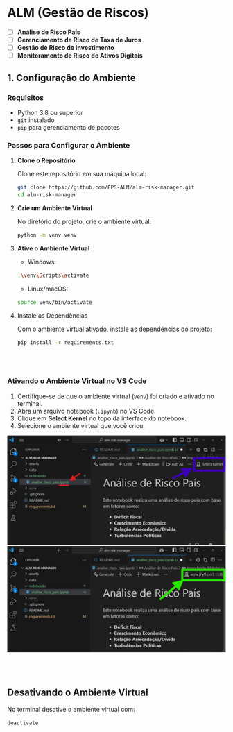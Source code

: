 # ALM (Gestão de Riscos)

- [ ] **Análise de Risco País**
- [ ] **Gerenciamento de Risco de Taxa de Juros**
- [ ] **Gestão de Risco de Investimento**
- [ ] **Monitoramento de Risco de Ativos Digitais**

## 1. Configuração do Ambiente

### Requisitos

- Python 3.8 ou superior
- `git` instalado
- `pip` para gerenciamento de pacotes

### Passos para Configurar o Ambiente

1. **Clone o Repositório** 

   Clone este repositório em sua máquina local:
   ```bash
   git clone https://github.com/EPS-ALM/alm-risk-manager.git
   cd alm-risk-manager
   ```

2. **Crie um Ambiente Virtual**

    No diretório do projeto, crie o ambiente virtual:
    ```bash
    python -m venv venv
    ```

3. **Ative o Ambiente Virtual**

    - Windows:
    ```bash
    .\venv\Scripts\activate
    ```

    - Linux/macOS:
    ```bash
    source venv/bin/activate
    ```

4. Instale as Dependências

    Com o ambiente virtual ativado, instale as dependências do projeto:
    ```bash
    pip install -r requirements.txt
    ```

<br></br>

### Ativando o Ambiente Virtual no VS Code

1. Certifique-se de que o ambiente virtual (`venv`) foi criado e ativado no terminal.
2. Abra um arquivo notebook (`.ipynb`) no VS Code.
3. Clique em **Select Kernel** no topo da interface do notebook.
4. Selecione o ambiente virtual que você criou.

![Select Kernel](assets/select-kernel.png)
![Select Kernel OK](assets/select-kernel-ok.png)



<br></br>

## Desativando o Ambiente Virtual
No terminal desative o ambiente virtual com:
```bash
deactivate
```